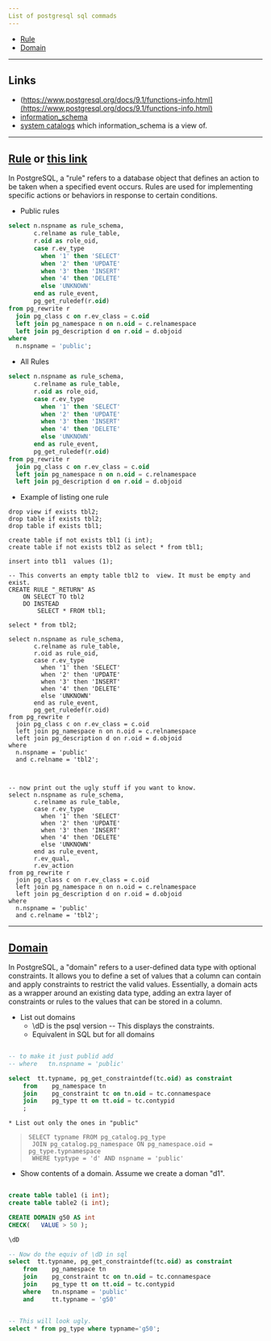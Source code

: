 ```yaml
---
List of postgresql sql commads
---
```


* [Rule](#rule)
* [Domain](#domain)


* * *
Links
-----

* (https://www.postgresql.org/docs/9.1/functions-info.html](https://www.postgresql.org/docs/9.1/functions-info.html)
* [information_schema](https://www.postgresql.org/docs/current/information-schema.html)
* [system catalogs](https://www.postgresql.org/docs/current/catalogs.html) which information_schema is a view of. 


* * *
<a name=rule></a>[Rule](https://www.postgresql.org/docs/current/sql-createrule.html) or [this link](https://dzone.com/articles/postgresql-rewrite-rules)
-----

In PostgreSQL, a "rule" refers to a database object that defines an action to be taken when a specified event occurs. Rules are used for implementing specific actions or behaviors in response to certain conditions.

* Public rules
``` sql
select n.nspname as rule_schema,
       c.relname as rule_table,
       r.oid as role_oid,
       case r.ev_type
         when '1' then 'SELECT'
         when '2' then 'UPDATE'
         when '3' then 'INSERT'
         when '4' then 'DELETE'
         else 'UNKNOWN'
       end as rule_event,
       pg_get_ruledef(r.oid)
from pg_rewrite r
  join pg_class c on r.ev_class = c.oid
  left join pg_namespace n on n.oid = c.relnamespace
  left join pg_description d on r.oid = d.objoid
where
  n.nspname = 'public';
```
* All Rules
```sql
select n.nspname as rule_schema,
       c.relname as rule_table,
       r.oid as role_oid,
       case r.ev_type
         when '1' then 'SELECT'
         when '2' then 'UPDATE'
         when '3' then 'INSERT'
         when '4' then 'DELETE'
         else 'UNKNOWN'
       end as rule_event,
       pg_get_ruledef(r.oid)
from pg_rewrite r
  join pg_class c on r.ev_class = c.oid
  left join pg_namespace n on n.oid = c.relnamespace
  left join pg_description d on r.oid = d.objoid
```


* Example of listing one rule
```
drop view if exists tbl2;
drop table if exists tbl2;
drop table if exists tbl1;

create table if not exists tbl1 (i int);
create table if not exists tbl2 as select * from tbl1;

insert into tbl1  values (1);

-- This converts an empty table tbl2 to  view. It must be empty and exist.
CREATE RULE "_RETURN" AS
    ON SELECT TO tbl2
    DO INSTEAD
        SELECT * FROM tbl1;

select * from tbl2;

select n.nspname as rule_schema,
       c.relname as rule_table,
       r.oid as rule_oid,
       case r.ev_type
         when '1' then 'SELECT'
         when '2' then 'UPDATE'
         when '3' then 'INSERT'
         when '4' then 'DELETE'
         else 'UNKNOWN'
       end as rule_event,
       pg_get_ruledef(r.oid)
from pg_rewrite r
  join pg_class c on r.ev_class = c.oid
  left join pg_namespace n on n.oid = c.relnamespace
  left join pg_description d on r.oid = d.objoid
where
  n.nspname = 'public'
  and c.relname = 'tbl2';



-- now print out the ugly stuff if you want to know.
select n.nspname as rule_schema,
       c.relname as rule_table,
       case r.ev_type
         when '1' then 'SELECT'
         when '2' then 'UPDATE'
         when '3' then 'INSERT'
         when '4' then 'DELETE'
         else 'UNKNOWN'
       end as rule_event,
       r.ev_qual,
       r.ev_action
from pg_rewrite r
  join pg_class c on r.ev_class = c.oid
  left join pg_namespace n on n.oid = c.relnamespace
  left join pg_description d on r.oid = d.objoid
where
  n.nspname = 'public'
  and c.relname = 'tbl2';

```

* * *
<a name=domain></a>[Domain](https://www.postgresql.org/docs/current/sql-createdomain.html)
-----

In PostgreSQL, a "domain" refers to a user-defined data type with optional constraints. It allows you to define a set of values that a column can contain and apply constraints to restrict the valid values. Essentially, a domain acts as a wrapper around an existing data type, adding an extra layer of constraints or rules to the values that can be stored in a column.
* List out domains
    * \dD is the psql version -- This displays the constraints.
    * Equivalent in SQL but for all domains
```sql

-- to make it just publid add
-- where   tn.nspname = 'public'

select  tt.typname, pg_get_constraintdef(tc.oid) as constraint
    from    pg_namespace tn
    join    pg_constraint tc on tn.oid = tc.connamespace
    join    pg_type tt on tt.oid = tc.contypid
    ;
```
    * List out only the ones in "public"
>     SELECT typname FROM pg_catalog.pg_type
>      JOIN pg_catalog.pg_namespace ON pg_namespace.oid = pg_type.typnamespace
>      WHERE typtype = 'd' AND nspname = 'public'

* Show contents of a domain. Assume we create a doman "d1".
```sql

create table table1 (i int);
create table table2 (i int);

CREATE DOMAIN g50 AS int
CHECK(   VALUE > 50 );

\dD

-- Now do the equiv of \dD in sql
select  tt.typname, pg_get_constraintdef(tc.oid) as constraint
    from    pg_namespace tn
    join    pg_constraint tc on tn.oid = tc.connamespace
    join    pg_type tt on tt.oid = tc.contypid
    where   tn.nspname = 'public'
    and     tt.typname = 'g50'


-- This will look ugly.
select * from pg_type where typname='g50';

```